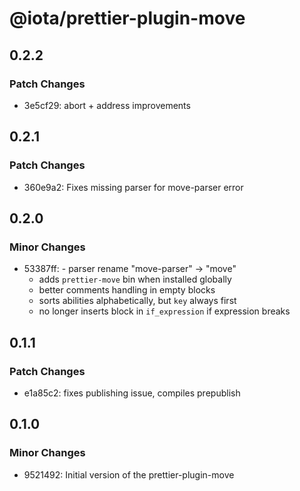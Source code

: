 # @iota/prettier-plugin-move

## 0.2.2

### Patch Changes

-   3e5cf29: abort + address improvements

## 0.2.1

### Patch Changes

-   360e9a2: Fixes missing parser for move-parser error

## 0.2.0

### Minor Changes

-   53387ff: - parser rename "move-parser" -> "move"
    -   adds `prettier-move` bin when installed globally
    -   better comments handling in empty blocks
    -   sorts abilities alphabetically, but `key` always first
    -   no longer inserts block in `if_expression` if expression breaks

## 0.1.1

### Patch Changes

-   e1a85c2: fixes publishing issue, compiles prepublish

## 0.1.0

### Minor Changes

-   9521492: Initial version of the prettier-plugin-move
